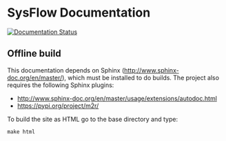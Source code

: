 # SysFlow Documentation
[![Documentation Status](https://readthedocs.org/projects/sysflow/badge/?version=latest)](https://sysflow.readthedocs.io/en/latest/?badge=latest)

## Offline build
This documentation depends on Sphinx (http://www.sphinx-doc.org/en/master/), which must be installed to do builds. The project also requires the following Sphinx plugins:

* http://www.sphinx-doc.org/en/master/usage/extensions/autodoc.html
* https://pypi.org/project/m2r/

To build the site as HTML go to the base directory and type:
```
make html
```
